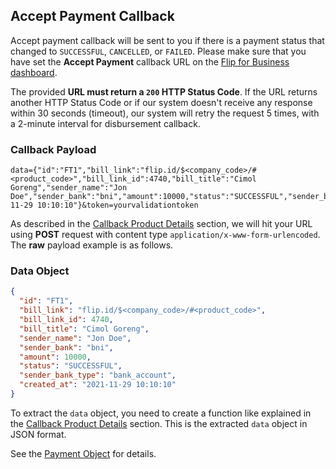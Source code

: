 <div></div>

## Accept Payment Callback

Accept payment callback will be sent to you if there is a payment status that changed to `SUCCESSFUL`, `CANCELLED`, or `FAILED`. Please make sure that you have set the **Accept Payment** callback URL on the [Flip for Business dashboard](https://business.flip.id/settings/api-setting).

<aside class="warning">
  <p>
    The provided
    <strong>URL must return a <code>200</code> HTTP Status Code</strong>. If the
    URL returns another HTTP Status Code or if our system doesn't receive any
    response within 30 seconds (timeout), our system will retry the request 5
    times, with a 2-minute interval for disbursement callback.
  </p>
</aside>

### Callback Payload

```
data={"id":"FT1","bill_link":"flip.id/$<company_code>/#<product_code>","bill_link_id":4740,"bill_title":"Cimol Goreng","sender_name":"Jon Doe","sender_bank":"bni","amount":10000,"status":"SUCCESSFUL","sender_bank_type":"bank_account","created_at":"2021-11-29 10:10:10"}&token=yourvalidationtoken
```

As described in the [Callback Product Details](#callback-details) section, we will hit your URL using **POST** request with content type `application/x-www-form-urlencoded`. The **raw** payload example is as follows.

### Data Object

```json
{
  "id": "FT1",
  "bill_link": "flip.id/$<company_code>/#<product_code>",
  "bill_link_id": 4740,
  "bill_title": "Cimol Goreng",
  "sender_name": "Jon Doe",
  "sender_bank": "bni",
  "amount": 10000,
  "status": "SUCCESSFUL",
  "sender_bank_type": "bank_account",
  "created_at": "2021-11-29 10:10:10"
}
```

To extract the `data` object, you need to create a function like explained in the [Callback Product Details](#callback-details) section. This is the extracted `data` object in JSON format.

See the [Payment Object](#payment-object) for details.
